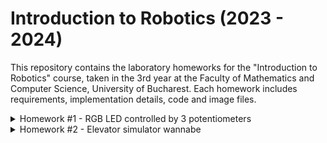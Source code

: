 # Introduction to Robotics (2023 - 2024)

This repository contains the laboratory homeworks for the "Introduction to Robotics" course, taken in the 3rd year at the Faculty of Mathematics and Computer Science, University of Bucharest. Each homework includes requirements, implementation details, code and image files.

<details>
 	<summary>Homework #1 - RGB LED controlled by 3 potentiometers</summary>
	<h2>Task Requirements</h2>
	Use a separate potentiometer for controlling each color of the RGB LED: Red, Green, and Blue. This control must leverage digital electronics. Specifically, you need to read the potentiometer’s value with Arduino and then write a mapped value to the LED pins.
	<h2>Photo of the setup</h2>
	<img src="Assets/rgb.jpg">
	<h2>Video</h2>
	<a href="https://youtu.be/r5gD0jrxwg8">YouTube link</a>
	
</details>

<details>
	<summary>Homework #2 - Elevator simulator wannabe</summary>
	<h2>Task Requirements</h2>
	Design a control system that simulates a 3-floor elevator using the Arduino platform. Here are the specific requirements:
	<ul>
		<li>LED Indicators: Each of the 3 LEDs should represent one of the 3 floors. The LED corresponding to the current floor should light up. Additionally, another LED should represent the elevator’s operational state. It should blink when the elevator is moving and remain static when stationary.</li>
		<li>Buttons: Implement 3 buttons that represent the call buttons from the 3 floors. When pressed, the elevator should simulate movement towards the floor after a short interval (2-3 seconds).
		</li>
		<li>Buzzer (optional for Computer Science, mandatory for CTI): The buzzer should sound briefly during the following scenarios:
			<ul>
				<li>Elevator arriving at the desired floor (something resembling a ”cling”).</li>
				<li>Elevator doors closing and movement (pro tip: split them into 2 different sounds).</li>
			</ul>
		</li>
		<li>State Change & Timers: If the elevator is already at the desired floor, pressing the button for that floor should have no effect. Otherwise, after a button press, the elevator should ”wait for the doors to close” and then ”move” to the corresponding floor. If the elevator is in movement, it should either do nothing or it should stack its decision (get to the first programmed floor, open the doors, wait, close them and then go to the next desired floor).</li>
		<li>Debounce: Remember to implement debounce for the buttons to avoid unintentional repeated button presses.</li>
		<h2>Photo of the setup</h2>
		<img src="Assets/homework_2.jpg">
		<h2>Video</h2>
		<a href="https://youtu.be/LfgWHZSbjWU">YouTube link</a>
	</ul>

</details>